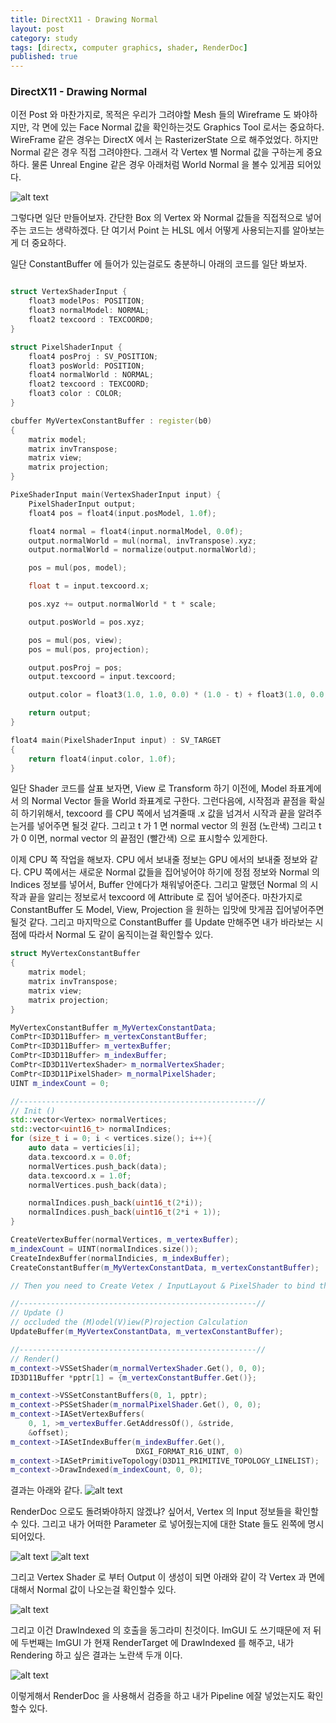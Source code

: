 ```yaml
---
title: DirectX11 - Drawing Normal
layout: post
category: study
tags: [directx, computer graphics, shader, RenderDoc]
published: true
---
```


### DirectX11 - Drawing Normal

이전 Post 와 마찬가지로, 목적은 우리가 그려야할 Mesh 들의 Wireframe 도 봐야하지만, 각 면에 있는 Face Normal 값을 확인하는것도 Graphics Tool 로서는 중요하다. WireFrame 같은 경우는 DirectX 에서 는 RasterizerState 으로 해주었었다. 하지만 Normal 같은 경우 직접 그려야한다. 그래서 각 Vertex 별 Normal 값을 구하는게 중요하다. 물론 Unreal Engine 같은 경우 아래처럼 World Normal 을 볼수 있게끔 되어있다. 

![alt text](../../../assets/img/photo/5-15-2025/WorldNormal.png)

그렇다면 일단 만들어보자. 간단한 Box 의 Vertex 와 Normal 값들을 직접적으로 넣어주는 코드는 생략하겠다. 단 여기서 Point 는 HLSL 에서 어떻게 사용되는지를 알아보는게 더 중요하다.

일단 ConstantBuffer 에 들어가 있는걸로도 충분하니 아래의 코드를 일단 봐보자.
```c++

struct VertexShaderInput {
    float3 modelPos: POSITION;
    float3 normalModel: NORMAL;
    float2 texcoord : TEXCOORD0;
}

struct PixelShaderInput {
    float4 posProj : SV_POSITION;
    float3 posWorld: POSITION;
    float4 normalWorld : NORMAL;
    float2 texcoord : TEXCOORD;
    float3 color : COLOR;
}

cbuffer MyVertexConstantBuffer : register(b0)
{
    matrix model;
    matrix invTranspose;
    matrix view;
    matrix projection;
}

PixeShaderInput main(VertexShaderInput input) {
    PixelShaderInput output;
    float4 pos = float4(input.posModel, 1.0f);

    float4 normal = float4(input.normalModel, 0.0f);
    output.normalWorld = mul(normal, invTranspose).xyz;
    output.normalWorld = normalize(output.normalWorld);

    pos = mul(pos, model);

    float t = input.texcoord.x;

    pos.xyz += output.normalWorld * t * scale;

    output.posWorld = pos.xyz;

    pos = mul(pos, view);
    pos = mul(pos, projection);

    output.posProj = pos;
    output.texcoord = input.texcoord;

    output.color = float3(1.0, 1.0, 0.0) * (1.0 - t) + float3(1.0, 0.0, 0.0) * t;

    return output;
}

float4 main(PixelShaderInput input) : SV_TARGET
{
    return float4(input.color, 1.0f);
}
```

일단 Shader 코드를 살표 보자면, View 로 Transform 하기 이전에, Model 좌표계에서 의 Normal Vector 들을 World 좌표계로 구한다. 그런다음에, 시작점과 끝점을 확실히 하기위해서, texcoord 를 CPU 쪽에서 넘겨줄때 .x 값을 넘겨서 시작과 끝을 알려주는거를 넣어주면 될것 같다. 그리고 t 가 1 면 normal vector 의 원점 (노란색) 그리고 t 가 0 이면, normal vector 의 끝점인 (빨간색) 으로 표시할수 있게한다. 

이제 CPU 쪽 작업을 해보자. CPU 에서 보내줄 정보는 GPU 에서의 보내줄 정보와 같다. CPU 쪽에서는 새로운 Normal 값들을 집어넣어야 하기에 정점 정보와 Normal 의 Indices 정보를 넣어서, Buffer 안에다가 채워넣어준다. 그리고 말했던 Normal 의 시작과 끝을 알리는 정보로서 texcoord 에 Attribute 로 집어 넣어준다. 마찬가지로 ConstantBuffer 도 Model, View, Projection 을 원하는 입맛에 맛게끔 집어넣어주면 될것 같다. 그리고 마지막으로 ConstantBuffer 를 Update 만해주면 내가 바라보는 시점에 따라서 Normal 도 같이 움직이는걸 확인할수 있다. 

```c++
struct MyVertexConstantBuffer
{
    matrix model;
    matrix invTranspose;
    matrix view;
    matrix projection;
}

MyVertexConstantBuffer m_MyVertexConstantData;
ComPtr<ID3D11Buffer> m_vertexConstantBuffer;
ComPtr<ID3D11Buffer> m_vertexBuffer;
ComPtr<ID3D11Buffer> m_indexBuffer;
ComPtr<ID3D11VertexShader> m_normalVertexShader;
ComPtr<ID3D11PixelShader> m_normalPixelShader;
UINT m_indexCount = 0;

//-----------------------------------------------------//
// Init ()
std::vector<Vertex> normalVertices;
std::vector<uint16_t> normalIndices;
for (size_t i = 0; i < vertices.size(); i++){
    auto data = verticies[i];
    data.texcoord.x = 0.0f;
    normalVertices.push_back(data);
    data.texcoord.x = 1.0f;
    normalVertices.push_back(data);

    normalIndices.push_back(uint16_t(2*i));
    normalIndices.push_back(uint16_t(2*i + 1));
}

CreateVertexBuffer(normalVertices, m_vertexBuffer);
m_indexCount = UINT(normalIndices.size());
CreateIndexBuffer(normalIndicies, m_indexBuffer);
CreateConstantBuffer(m_MyVertexConstantData, m_vertexConstantBuffer);

// Then you need to Create Vetex / InputLayout & PixelShader to bind the resources.

//-----------------------------------------------------//
// Update ()
// occluded the (M)odel(V)iew(P)rojection Calculation
UpdateBuffer(m_MyVertexConstantData, m_vertexConstantBuffer);

//-----------------------------------------------------//
// Render()
m_context->VSSetShader(m_normalVertexShader.Get(), 0, 0);
ID3D11Buffer *pptr[1] = {m_vertexConstantBuffer.Get()};

m_context->VSSetConstantBuffers(0, 1, pptr);
m_context->PSSetShader(m_normalPixelShader.Get(), 0, 0);
m_context->IASetVertexBuffers(
    0, 1, >m_vertexBuffer.GetAddressOf(), &stride,
    &offset);
m_context->IASetIndexBuffer(m_indexBuffer.Get(),
                            DXGI_FORMAT_R16_UINT, 0)
m_context->IASetPrimitiveTopology(D3D11_PRIMITIVE_TOPOLOGY_LINELIST);
m_context->DrawIndexed(m_indexCount, 0, 0);
```
결과는 아래와 같다.
![alt text](../../../assets/img/photo/5-15-2025/result.png)

RenderDoc 으로도 돌려봐야하지 않겠냐? 싶어서, Vertex 의 Input 정보들을 확인할수 있다. 그리고 내가 어떠한 Parameter 로 넣어줬는지에 대한 State 들도 왼쪽에 명시 되어있다.

![alt text](../../../assets/img/photo/5-15-2025/vertexIn.png)
![alt text](../../../assets/img/photo/5-15-2025/image.png)

그리고 Vertex Shader 로 부터 Output 이 생성이 되면 아래와 같이 각 Vertex 과 면에 대해서 Normal 값이 나오는걸 확인할수 있다.

![alt text](../../../assets/img/photo/5-15-2025/vertexOut.png)

그리고 이건 DrawIndexed 의 호출을 동그라미 친것이다. ImGUI 도 쓰기때문에 저 뒤에 두번째는 ImGUI 가 현재 RenderTarget 에 DrawIndexed 를 해주고, 내가 Rendering 하고 싶은 결과는 노란색 두개 이다.

![alt text](../../../assets/img/photo/5-15-2025/drawInstanced.png)

이렇게해서 RenderDoc 을 사용해서 검증을 하고 내가 Pipeline 에잘 넣었는지도 확인할수 있다.